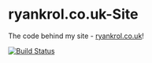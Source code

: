 # ryankrol.co.uk-Site

The code behind my site - [ryankrol.co.uk](ryankrol.co.uk)!

[![Build Status](https://travis-ci.org/RyanMKrol/ryankrol.co.uk.svg?branch=master)](https://travis-ci.org/RyanMKrol/ryankrol.co.uk)
